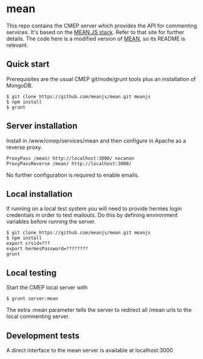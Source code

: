 mean
====

This repo contains the CMEP server which provides the API for commenting services. It's based on the [MEAN.JS stack](http://meanjs.org/). Refer to that site for further details. The code here is a modified version of [MEAN](https://github.com/meanjs/mean), so its README is relevant.

## Quick start

Prerequisites are the usual CMEP git/node/grunt tools plus an installation of MongoDB.

```
$ git clone https://github.com/meanjs/mean.git meanjs
$ npm install
$ grunt
```

## Server installation

Install in /www/cmep/services/mean and then configure in Apache as a reverse proxy.
```
ProxyPass /mean/ http://localhost:3000/ nocanon
ProxyPassReverse /mean/ http://localhost:3000/
```
No further configuration is required to enable emails. 

## Local installation

If running on a local test system
you will need to provide hermes login credentials in order to test mailouts. Do this by defining environment variables before running the server.
```
$ git clone https://github.com/meanjs/mean.git meanjs
$ npm install
export crsid=???
export hermesPassword=????????
grunt
```

## Local testing
Start the CMEP local server with
```
$ grunt server:mean
```
The extra :mean parameter tells the server to redirect all /mean urls to the local commenting server.


## Development tests
A direct interface to the mean server is available at localhost:3000
